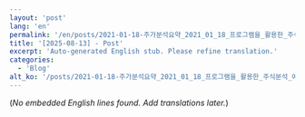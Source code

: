 ```yaml
---
layout: 'post'
lang: 'en'
permalink: '/en/posts/2021-01-18-주가분석요약_2021_01_18_프로그램을_활용한_주식분석_예상결과_08_22_15/'
title: '[2025-08-13] - Post'
excerpt: 'Auto-generated English stub. Please refine translation.'
categories:
  - 'Blog'
alt_ko: '/posts/2021-01-18-주가분석요약_2021_01_18_프로그램을_활용한_주식분석_예상결과_08_22_15/'
---
```


(*No embedded English lines found. Add translations later.*)

